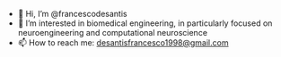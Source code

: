 - 👋 Hi, I’m @francescodesantis
- 👀 I’m interested in biomedical engineering, in particularly focused on neuroengineering and computational neuroscience
- 📫 How to reach me: desantisfrancesco1998@gmail.com

<!---
francescodesantis/francescodesantis is a ✨ special ✨ repository because its `README.md` (this file) appears on your GitHub profile.
You can click the Preview link to take a look at your changes.
--->
